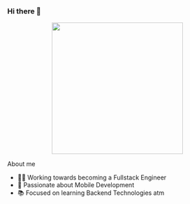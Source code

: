 ### Hi there 👋

<div id="header" align="center">
  <img src="https://media.giphy.com/media/L1R1tvI9svkIWwpVYr/giphy.gif" width="300"/>
</div>

About me

- 💪🏻 Working towards becoming a Fullstack Engineer
- 💫 Passionate about Mobile Development
- 📚 Focused on learning Backend Technologies atm

